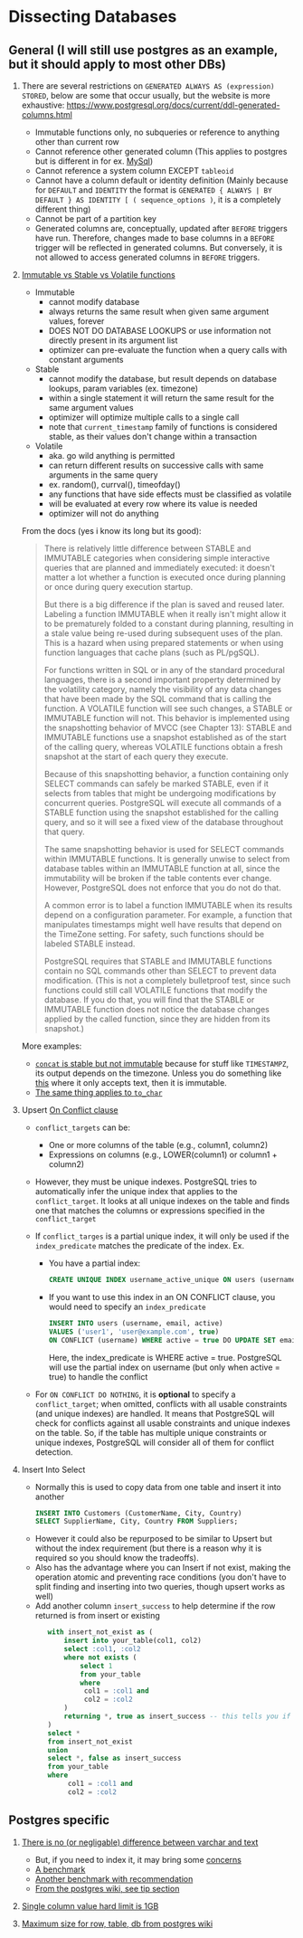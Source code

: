 # Dissecting Databases

## General (I will still use postgres as an example, but it should apply to most other DBs)

1. There are several restrictions on `GENERATED ALWAYS AS (expression) STORED`, below are some that occur usually, but the website is more exhaustive: https://www.postgresql.org/docs/current/ddl-generated-columns.html
    - Immutable functions only, no subqueries or reference to anything other than current row
    - Cannot reference other generated column (This applies to postgres but is different in for ex. [MySql](https://dev.mysql.com/doc/refman/8.4/en/create-table-generated-columns.html))
    - Cannot reference a system column EXCEPT `tableoid`
    - Cannot have a column default or identity definition (Mainly because for `DEFAULT` and `IDENTITY` the format is `GENERATED { ALWAYS | BY DEFAULT } AS IDENTITY [ ( sequence_options )`, it is a completely different thing)
    - Cannot be part of a partition key
    - Generated columns are, conceptually, updated after `BEFORE` triggers have run. Therefore, changes made to base columns in a `BEFORE` trigger will be reflected in generated columns. But conversely, it is not allowed to access generated columns in `BEFORE` triggers.
  
1. [Immutable vs Stable vs Volatile functions](https://www.postgresql.org/docs/current/xfunc-volatility.html)
   - Immutable
       - cannot modify database
       - always returns the same result when given same argument values, forever
       - DOES NOT DO DATABASE LOOKUPS or use information not directly present in its argument list
       - optimizer can pre-evaluate the function when a query calls with constant arguments
   - Stable
       - cannot modify the database, but result depends on database lookups, param variables (ex. timezone)
       - within a single statement it will return the same result for the same argument values
       - optimizer will optimize multiple calls to a single call
       - note that `current_timestamp` family of functions is considered stable, as their values don't change within a transaction
   - Volatile
       - aka. go wild anything is permitted
       - can return different results on successive calls with same arguments in the same query
       - ex. random(), currval(), timeofday()
       - any functions that have side effects must be classified as volatile
       - will be evaluated at every row where its value is needed
       - optimizer will not do anything
    
    From the docs (yes i know its long but its good):
    
    > There is relatively little difference between STABLE and IMMUTABLE categories when considering simple interactive queries that are planned and
    > immediately executed: it doesn't matter a lot whether a function is executed once during planning or once during query execution startup.
    >
    > But there is a big difference if the plan is saved and reused later. Labeling a function IMMUTABLE when it really isn't might allow it to be
    > prematurely folded to a constant during planning, resulting in a stale value being re-used during subsequent uses of the plan. This is a hazard when
    > using prepared statements or when using function languages that cache plans (such as PL/pgSQL).
    >
    > For functions written in SQL or in any of the standard procedural languages, there is a second important property determined by the volatility
    > category, namely the visibility of any data changes that have been made by the SQL command that is calling the function. A VOLATILE function will see
    > such changes, a STABLE or IMMUTABLE function will not. This behavior is implemented using the snapshotting behavior of MVCC (see Chapter 13): STABLE
    > and IMMUTABLE functions use a snapshot established as of the start of the calling query, whereas VOLATILE functions obtain a fresh snapshot at the
    > start of each query they execute.
    >
    > Because of this snapshotting behavior, a function containing only SELECT commands can safely be marked STABLE, even if it selects from tables that
    > might be undergoing modifications by concurrent queries. PostgreSQL will execute all commands of a STABLE function using the snapshot established for
    > the calling query, and so it will see a fixed view of the database throughout that query.
    >
    > The same snapshotting behavior is used for SELECT commands within IMMUTABLE functions. It is generally unwise to select from database tables within an
    > IMMUTABLE function at all, since the immutability will be broken if the table contents ever change. However, PostgreSQL does not enforce that you do
    > not do that.
    >
    > A common error is to label a function IMMUTABLE when its results depend on a configuration parameter. For example, a function that manipulates
    > timestamps might well have results that depend on the TimeZone setting. For safety, such functions should be labeled STABLE instead.
    >
    > PostgreSQL requires that STABLE and IMMUTABLE functions contain no SQL commands other than SELECT to prevent data modification. (This is not a
    > completely bulletproof test, since such functions could still call VOLATILE functions that modify the database. If you do that, you will find that the
    > STABLE or IMMUTABLE function does not notice the database changes applied by the called function, since they are hidden from its snapshot.)

    More examples:
    - [`concat` is stable but not immutable](https://www.postgresql.org/message-id/3361.1410026366%40sss.pgh.pa.us)  because for stuff like `TIMESTAMPZ`, its output depends on the timezone. Unless you do something like [this](https://stackoverflow.com/questions/54372666/create-an-immutable-clone-of-concat-ws/54384767#54384767) where it only accepts text, then it is immutable.
    - [The same thing applies to `to_char`](https://dba.stackexchange.com/questions/77272/why-isnt-to-char-immutable-and-how-can-i-work-around-it)
  
1. Upsert [On Conflict clause](https://www.postgresql.org/docs/current/sql-insert.html#SQL-ON-CONFLICT)
   - `conflict_targets` can be:
       - One or more columns of the table (e.g., column1, column2)
       - Expressions on columns (e.g., LOWER(column1) or column1 + column2)
   - However, they must be unique indexes. PostgreSQL tries to automatically infer the unique index that applies to the `conflict_target`. It looks at all unique indexes on the table and finds one that matches the columns or expressions specified in the `conflict_target`
   - If `conflict_targes` is a partial unique index, it will only be used if the `index_predicate` matches the predicate of the index. Ex.
       - You have a partial index:
         ```sql
         CREATE UNIQUE INDEX username_active_unique ON users (username) WHERE active = true;
         ```
       - If you want to use this index in an ON CONFLICT clause, you would need to specify an `index_predicate`
         ```sql
         INSERT INTO users (username, email, active)
         VALUES ('user1', 'user@example.com', true)
         ON CONFLICT (username) WHERE active = true DO UPDATE SET email = EXCLUDED.email;
         ```
         Here, the index_predicate is WHERE active = true. PostgreSQL will use the partial index on username (but only when active = true) to handle the conflict
         
   - For `ON CONFLICT DO NOTHING`, it is **optional** to specify a `conflict_target`; when omitted, conflicts with all usable constraints (and unique indexes) are handled. It means that PostgreSQL will check for conflicts against all usable constraints and unique indexes on the table. So, if the table has multiple unique constraints or unique indexes, PostgreSQL will consider all of them for conflict detection.
  
1. Insert Into Select
   - Normally this is used to copy data from one table and insert it into another
     ```sql
     INSERT INTO Customers (CustomerName, City, Country)
     SELECT SupplierName, City, Country FROM Suppliers;
     ```
   - However it could also be repurposed to be similar to Upsert but without the index requirement (but there is a reason why it is required so you should know the tradeoffs).
   - Also has the advantage where you can Insert if not exist, making the operation atomic and preventing race conditions (you don't have to split finding and inserting into two queries, though upsert works as well)
   - Add another column `insert_success` to help determine if the row returned is from insert or existing
     ```sql 
		with insert_not_exist as (
			insert into your_table(col1, col2) 
			select :col1, :col2
			where not exists (
				select 1 
				from your_table 
				where
                 col1 = :col1 and
                 col2 = :col2
			)
			returning *, true as insert_success -- this tells you if the row returned is from insert or existing
		)
		select *
		from insert_not_exist
		union
		select *, false as insert_success
		from your_table
		where
             col1 = :col1 and
             col2 = :col2
     ```

## Postgres specific

1. [There is no (or negligable) difference between varchar and text](https://stackoverflow.com/questions/4848964/difference-between-text-and-varchar-character-varying)
    - But, if you need to index it, it may bring some [concerns](https://stackoverflow.com/a/49774665)
    - [A benchmark](https://www.depesz.com/2010/03/02/charx-vs-varcharx-vs-varchar-vs-text/)
    - [Another benchmark with recommendation](https://stackoverflow.com/a/36806014)
    - [From the postgres wiki, see tip section](https://www.postgresql.org/docs/current/datatype-character.html)

1. [Single column value hard limit is 1GB](https://stackoverflow.com/a/39966079)

1. [Maximum size for row, table, db from postgres wiki](https://wiki.postgresql.org/wiki/FAQ#What_is_the_maximum_size_for_a_row.2C_a_table.2C_and_a_database.3F) 
